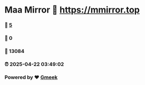# Maa Mirror :link: https://mmirror.top 
### :page_facing_up: [5](https://mmirror.top/tag.html) 
### :speech_balloon: 0 
### :hibiscus: 13084 
### :alarm_clock: 2025-04-22 03:49:02 
### Powered by :heart: [Gmeek](https://github.com/Meekdai/Gmeek)
